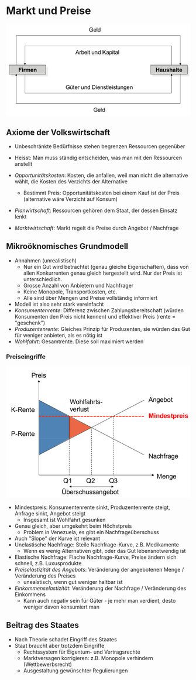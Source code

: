 # Markt und Preise

![](img/wirtschaftskreislauf.png)

## Axiome der Volkswirtschaft
- Unbeschränkte Bedürfnisse stehen begrenzen Ressourcen gegenüber
- Heisst: Man muss ständig entscheiden, was man mit den Ressourcen anstellt
- *Opportunitätskosten*: Kosten, die anfallen, weil man nicht die alternative wählt, die Kosten des Verzichts der Alternative
    - Bestimmt Preis: Opportunitätskosten bei einem Kauf ist der Preis (alternative wäre Verzicht auf Konsum)

- *Planwirtschaft*: Ressourcen gehören dem Staat, der dessen Einsatz lenkt
- *Marktwirtschaft*: Markt regelt die Preise durch Angebot / Nachfrage

## Mikroöknomisches Grundmodell
- Annahmen (unrealistisch)
    - Nur ein Gut wird betrachtet (genau gleiche Eigenschaften), dass von allen Konkurrenten genau gleich hergestellt wird. Nur der Preis ist unterschiedlich.
    - Grosse Anzahl von Anbietern und Nachfrager
    - Keine Monopole, Transportkosten, etc.
    - Alle sind über Mengen und Preise vollständig informiert
- Modell ist also sehr stark vereinfacht
- *Konsumentenrente*: Differenz zwischen Zahlungsbereitschaft (würden Konsumenten den Preis nicht kennen) und effektiver Preis (rente = "geschenk")
- *Produzentenrente*: Gleiches Prinzip für Produzenten, sie würden das Gut für weniger anbieten, als es nötig ist
- *Wohlfahrt*: Gesamtrente. Diese soll maximiert werden

### Preiseingriffe

![](img/mindestpreis.png)

- Mindestpreis: Konsumentenrente sinkt, Produzentenrente steigt, Anfrage sinkt, Angebot steigt
    - Insgesamt ist Wohlfahrt gesunken
- Genau gleich, aber umgekehrt beim Höchstpreis
    - Problem in Venezuela, es gibt ein Nachfrageüberschuss
- Auch "Slope" der Kurve ist relevant
- Unelastische Nachfrage: Steile Nachfrage-Kurve, z.B. Medikamente
    - Wenn es wenig Alternativen gibt, oder das Gut lebensnotwendig ist
- Elastische Nachfrage: Flache Nachfrage-Kurve, Preise ändern sich schnell, z.B. Luxusprodukte
- *Preiselastizität des Angebots*: Veränderung der angebotenen Menge / Veränderung des Preises
    - unealstisch, wenn gut weniger haltbar ist
- *Einkommenselastizität*: Veränderung der Nachfrage / Veränderung des Einkommens
    - Kann auch negativ sein für Güter - je mehr man verdient, desto weniger davon konsumiert man

## Beitrag des Staates
- Nach Theorie schadet Eingriff des Staates
- Staat braucht aber trotzdem Eingriffe
    - Rechtssystem für Eigentum- und Vertragsrechte
    - Marktversagen korrigieren: z.B. Monopole verhindern (Wettbewerbsrecht)
    - Ausgestaltung gewünschter Regulierungen
